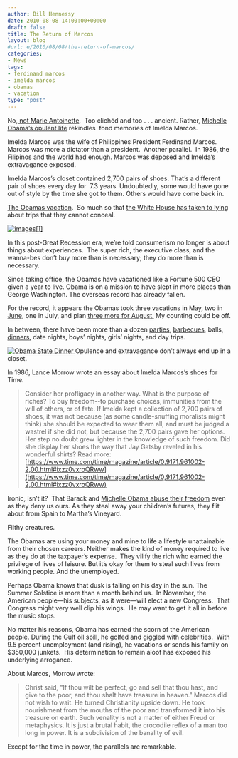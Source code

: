 ```yaml
---
author: Bill Hennessy
date: 2010-08-08 14:00:00+00:00
draft: false
title: The Return of Marcos
layout: blog
#url: e/2010/08/08/the-return-of-marcos/
categories:
- News
tags:
- ferdinand marcos
- imelda marcos
- obamas
- vacation
type: "post"
---
```


No,[ not Marie Antoinette](https://www.nydailynews.com/opinions/2010/08/04/2010-08-04_material_girl_michelle_obama_is_a_modernday_marie_antoinette_on_a_glitzy_spanish.html).  Too clichéd and too . . . ancient. Rather, [Michelle Obama’s opulent life](https://www.dailymail.co.uk/news/worldnews/article-1300852/Spanish-police-close-public-beach-Michelle-Obamas-250k-Spanish-holiday.html) rekindles  fond memories of Imelda Marcos.

Imelda Marcos was the wife of Philippines President Ferdinand Marcos. Marcos was more a dictator than a president.  Another parallel.  In 1986, the Filipinos and the world had enough. Marcos was deposed and Imelda’s extravagance exposed.

Imelda Marcos’s closet contained 2,700 pairs of shoes. That’s a different pair of shoes every day for  7.3 years. Undoubtedly, some would have gone out of style by the time she got to them. Others would have come back in.

[The Obamas vacation](https://www.dailymail.co.uk/news/worldnews/article-1300852/Spanish-police-close-public-beach-Michelle-Obamas-250k-Spanish-holiday.html).  So much so that [the White House has taken to lying](https://www.huffingtonpost.com/2010/07/26/obama-vacation-the-first_n_658941.html) about trips that they cannot conceal.

[![images[1]](https://hennessysview.com/wp-content/uploads/2010/08/images1_thumb.jpg)
](https://hennessysview.com/wp-content/uploads/2010/08/images1.jpg)

In this post-Great Recession era, we’re told consumerism no longer is about things about experiences.  The super rich, the executive class, and the wanna-bes don’t buy more than is necessary; they do more than is necessary.

Since taking office, the Obamas have vacationed like a Fortune 500 CEO given a year to live. Obama is on a mission to have slept in more places than George Washington. The overseas record has already fallen.

For the record, it appears the Obamas took three vacations in May, two in [June](https://gatewaypundit.firstthings.com/2010/06/disgusting-media-tries-to-prop-up-vacationing-obama-on-memorial-day-by-bashing-bush/), one in July, and plan [three more for August.](https://gatewaypundit.firstthings.com/2010/07/everyone-must-sacrifice-for-the-greater-good-obamas-plan-three-vacations-in-august/) My counting could be off.

In between, there have been more than a dozen [parties](https://gatewaypundit.firstthings.com/2010/08/white-house-party-night-moved-to-sunday-to-celebrate-obamas-birthday/), [barbecues](https://gatewaypundit.firstthings.com/2010/07/obama-celebrates-4th-of-july-by-bashing-wealthy-white-people/), balls, [dinners](https://gatewaypundit.firstthings.com/2010/05/obama-holds-state-dinner-with-mexican-president-will-check-ids/), date nights, boys’ nights, girls’ nights, and day trips.

[![Obama State Dinner](https://hennessysview.com/wp-content/uploads/2010/08/Obama_toast1_thumb.jpg)
](https://hennessysview.com/wp-content/uploads/2010/08/Obama_toast1.jpg) Opulence and extravagance don’t always end up in a closet.

In 1986, Lance Morrow wrote an essay about Imelda Marcos’s shoes for Time.


> Consider her profligacy in another way. What is the purpose of riches? To buy freedom--to purchase choices, immunities from the will of others, or of fate. If Imelda kept a collection of 2,700 pairs of shoes, it was not because (as some candle-snuffing moralists might think) she should be expected to wear them all, and must be judged a wastrel if she did not, but because the 2,700 pairs gave her options. Her step no doubt grew lighter in the knowledge of such freedom. Did she display her shoes the way that Jay Gatsby reveled in his wonderful shirts?
Read more: [https://www.time.com/time/magazine/article/0,9171,961002-2,00.html#ixzz0vxroQRww](https://www.time.com/time/magazine/article/0,9171,961002-2,00.html#ixzz0vxroQRww)


Ironic, isn’t it?  That Barack and [Michelle Obama abuse their freedom](https://hotair.com/archives/2010/08/06/the-obligatory-people-angry-about-michelle-obamas-spain-trip-post/) even as they deny us ours. As they steal away your children’s futures, they flit about from Spain to Martha’s Vineyard.

Filthy creatures.

The Obamas are using your money and mine to life a lifestyle unattainable from their chosen careers. Neither makes the kind of money required to live as they do at the taxpayer’s expense.  They vilify the rich who earned the privilege of lives of leisure. But it’s okay for them to steal such lives from working people. And the unemployed.

Perhaps Obama knows that dusk is falling on his day in the sun. The Summer Solstice is more than a month behind us.  In November, the American people—his subjects, as it were—will elect a new Congress.  That Congress might very well clip his wings.  He may want to get it all in before the music stops.

No matter his reasons, Obama has earned the scorn of the American people. During the Gulf oil spill, he golfed and giggled with celebrities.  With 9.5 percent unemployment (and rising), he vacations or sends his family on $350,000 junkets.  His determination to remain aloof has exposed his underlying arrogance.

About Marcos, Morrow wrote:


> Christ said, "If thou wilt be perfect, go and sell that thou hast, and give to the poor, and thou shalt have treasure in heaven." Marcos did not wish to wait. He turned Christianity upside down. He took nourishment from the mouths of the poor and transformed it into his treasure on earth. Such venality is not a matter of either Freud or metaphysics. It is just a brutal habit, the crocodile reflex of a man too long in power. It is a subdivision of the banality of evil.


Except for the time in power, the parallels are remarkable.
